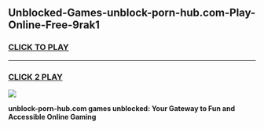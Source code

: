 
## Unblocked-Games-unblock-porn-hub.com-Play-Online-Free-9rak1
<h3>
<a href="https://premium76.site?title=unblock-porn-hub.com&ref=26A">CLICK TO PLAY</a></h3>
<hr>

<h3>
<a href="https://premium76.site?title=unblock-porn-hub.com&ref=26A">CLICK 2 PLAY</a>
  
</h3>

<a href="https://premium76.site?title=unblock-porn-hub.com&ref=26A"><img src="https://clearcache.store/games.png"></a>


**unblock-porn-hub.com games unblocked: Your Gateway to Fun and Accessible Online Gaming**
